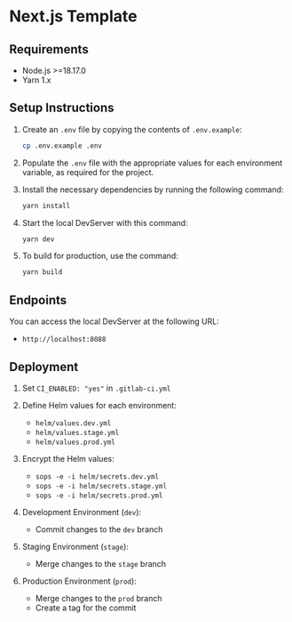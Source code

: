 # Next.js Template

## Requirements

- Node.js >=18.17.0
- Yarn 1.x

## Setup Instructions

1. Create an `.env` file by copying the contents of `.env.example`:

   ```bash
   cp .env.example .env
   ```

2. Populate the `.env` file with the appropriate values for each environment variable, as required for the project.

3. Install the necessary dependencies by running the following command:

   ```bash
   yarn install
   ```

4. Start the local DevServer with this command:

   ```bash
   yarn dev
   ```

5. To build for production, use the command:

   ```bash
   yarn build
   ```

## Endpoints

You can access the local DevServer at the following URL:

- `http://localhost:8088`

## Deployment

1. Set `CI_ENABLED: "yes"` in `.gitlab-ci.yml`
2. Define Helm values for each environment:

   - `helm/values.dev.yml`
   - `helm/values.stage.yml`
   - `helm/values.prod.yml`

3. Encrypt the Helm values:

   - `sops -e -i helm/secrets.dev.yml`
   - `sops -e -i helm/secrets.stage.yml`
   - `sops -e -i helm/secrets.prod.yml`

4. Development Environment (`dev`):

   - Commit changes to the `dev` branch

5. Staging Environment (`stage`):

   - Merge changes to the `stage` branch

6. Production Environment (`prod`):

   - Merge changes to the `prod` branch
   - Create a tag for the commit
